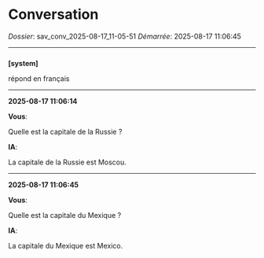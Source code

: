 # Conversation
_Dossier_: sav_conv_2025-08-17_11-05-51
_Démarrée_: 2025-08-17 11:06:45

---

###   
**[system]**


répond en français


---
**2025-08-17 11:06:14**

**Vous**:

Quelle est la capitale de la Russie ?

**IA**:

La capitale de la Russie est Moscou.

---
**2025-08-17 11:06:45**

**Vous**:

Quelle est la capitale du Mexique ?

**IA**:

La capitale du Mexique est Mexico.
